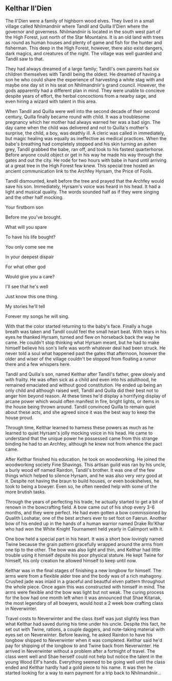 ## Kelthar Il'Dien


The Il'Dien were a family of highborn wood elves. They lived in a small village called Nhilmandniir where Tandil and Quilla Il'Dien where the governor and governess.  Nhilmandniir is located in the south west part of the High Forest, just north of the Star Mountains. It is an old land with trees as round as human houses and plenty of game and fish for the hunter and fisherman.  This deep in the High Forest, however, there also exist dangers, dark magics, and creatures of the night.  The village was well guarded and Tandil saw to that.

They had always dreamed of a large famliy; Tandil's own parents had six children themselves with Tandil being the oldest. He dreamed of having a son he who could share the experience of harvesting a white stag with and maybe one day sit in his seat on Nhilmandniir's grand council.  However, the gods apparently had a different plan in mind.  They were unable to concieve despite years of effort, the herbal concoctions from a nearby sage, and even hiring a wizard with talent in this area.

When Tandil and Quilla were well into the second decade of their second century, Quilla finally became round with child. It was a troublesome pregnancy which her mother had always warned her was a bad sign.  The day came when the child was delivered and not to Quilla's mother's surprise, the child, a boy, was deathly ill.  A cleric was called in immediately, but magic healing was equally as ineffective as medical practices.  When the babe's breathing had completely stopped and his skin turning an ashen grey, Tandil grabbed the babe, ran off, and took to his fastest quarterhorse.  Before anyone could object or get in his way he made his way through the gates and out the city.  He rode for two hours with babe in hand until arriving at a great tree in the High Forest few knew.  This special tree hosted an ancient communication link to the Archfey Hyrsam, the Price of Fools.

Tandil dismounted, knelt before the tree and prayed that the Archfey would save his son. Immediately, Hyrsam's voice was heard in his head. It had a light and musical quality. The words sounded half as if they were singing and the other half mocking.

Your firstborn son

Before me you've brought.

What will you spare

To have his life bought?

You only come see me

In your deepest dispair

For what other god

Would give you a care?

I'll see that he's well

Just know this one thing.

My stories he'll tell

Forever my songs he will sing.

With that the color started returning to the baby's face. Finally a huge breath was taken and Tandil could feel the small heart beat. With tears in his eyes he thanked Hyrsam, turned and flew on horseback back the way he came. He couldn't stop thinking what Hyrsam meant, but he had to make himself believe his son's liefe was worth whatever deal had been struck. He never told a soul what happened past the gates that afternoon, however the older and wiser of the village couldn't be stopped from floating a rumor there and a few whispers here.

Tandil and Quilla's son, named Kelthar after Tandil's father, grew slowly and with frailty. He was often sick as a child and even into his adulthood, he remained emaciated and without good constitution. He ended up being an only child and although raised well, Tandil and Quilla did their best not to anger him beyond reason.  At these times he'd display a horrifying display of arcane power which would often manifest in fire, bright lights, or items in the house being thrown around. Tandil convinced Quilla to remain quiet about these acts, and she agreed since it was the best way to keep the house proud.

Through time, Kelthar learned to harness these powers as much as he learned to quiet Hyrsam's jolly mocking voice in his head.  He came to understand that the unique power he possessed came from this strange binding he had to an Archfey, although he knew not from whence the pact came.

After Kelthar finished his education, he took on woodworking. He joined the woodworking society Fine Shavings.  This artisan guild was ran by his uncle, a burly wood elf named Rairdon, Tandil's brother. It was one of the few things which helped to silence Hyrsam, and he was also very *very* good at it.  Despite not having the braun to build houses, or even bookshelves, he took to being a bowyer. Even so, he often needed help with some of the more brutish tasks.  

Through the years of perfecting his trade, he actually started to get a bit of renown in the bowcrafting field. A bow came out of his shop every 3-6 months, and they were perfect.  He had even gotten a bow commissioned by Qualith Loshatar, one of the best archers ever to set foot on Faerun. Another bow of his ended up in the hands of a human warrior named Drake Ro'Khar who had won the White Knight Tournament held yearly in Calimport with it.

One bow held a special part in his heart.  It was a short bow lovingly named Twine because the grain pattern gracefully wrapped around the arms from one tip to the other. The bow was also light and thin, and Kelthar had little trouble using it himself depsite his poor physical stature.  He kept Twine for himself, his only creation he allowed himself to keep until now. 

Kelthar was in the final stages of finishing a new longbow for himself. The arms were from a flexible alder tree and the body was of a rich mahagony. Crushed jade was inlaid in a graceful and beautful elven pattern throughout the whole piece.  Once again this was constructed with himself in mind. The arms were flexible and the bow was light but not weak.  The curing process for the bow had one month left when it was announced that Shae Kitariak, the most legendary of all bowyers, would host a 2 week bow crafting class in Neverwinter.

Travel costs to Neverwinter and the class itself was just slightly less than what Kelthar had saved during his time under his uncle. Despite this fact, he set out with Twine, rations, a couple daggers, and note-taking material with eyes set on Neverwinter. Before leaving, he asked Rairdon to have his longbow shipped to Neverwinter when it was completed. Kelthar said he'd pay for shipping of the longbow to and Twine back from Neverwinter. He arrived in Neverwinter without a problem after a fortnight of travel. The class went well and Shae herself could not help but notice the talent in the young Wood Elf's hands.  Everything seemed to be going well until the class ended and Kelthar hardly had a gold piece to his name. It was then he started looking for a way to earn payment for a trip back to Nhilmandniir...


